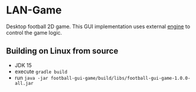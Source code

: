 # LAN-Game

Desktop football 2D game. This GUI implementation uses external [engine] to control the game logic.

[engine]: https://github.com/lipinskipawel/game-engine

## Building on Linux from source

- JDK 15
- execute `gradle build`
- run `java -jar football-gui-game/build/libs/football-gui-game-1.0.0-all.jar`
